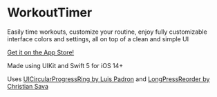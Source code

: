 # WorkoutTimer

Easily time workouts, customize your routine, enjoy fully customizable interface colors and settings, all on top of a clean and simple UI 

[Get it on the App Store!](https://apps.apple.com/us/app/pocket-workout-timer/id1532840175)

Made using UIKit and Swift 5 for iOS 14+

Uses [UICircularProgressRing by Luis Padron](https://github.com/luispadron/UICircularProgressRing) and [LongPressReorder by Christian Sava](https://github.com/sivu22/LongPressReorder)

